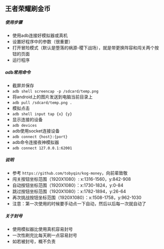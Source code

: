 ## 王者荣耀刷金币
##### 使用步骤
- 使用adb连接好模拟器或真机
- 设置好程序中的参数（很重要）
- 打开冒险模式（默认是堕落的祸源-稷下战场），就是带更换阵容和闯关两个按钮的页面
- 运行程序
##### adb常用命令
- 截屏并保存
- `adb shell screencap -p /sdcard/temp.png`
- 将android上的图片发送到电脑当前目录上
- `adb pull /sdcard/temp.png .`
- 模拟点击
- `adb shell input tap {x} {y}`
- 显示连接的设备
- `adb devices`
- adb使用socket连接设备
- `adb connect {host}:{port}`
- adb命令连接夜神模拟器
- `adb connect 127.0.0.1:62001`
##### 说明
- 参考 `https://github.com/tobyqin/kog-money`，向前辈致敬
- 闯关按钮坐标范围（1920X1080）: x:1316-1560，y:842-908
- 自动按钮坐标范围（1920X1080）：x:1730-1824，y:0-84
- 跳过按钮坐标范围（1920X1080）：x:1782-1894，y:26-64
- 再次挑战按钮坐标范围（1920X1080）：x:1508-1758，y:962-1030
- 注意：第一次使用的时候要手动点一下自动，然后以后每一次就自动了
##### 关于封号
- 使用模拟器比使用真机容易封号
- 一次性刷完比每天刷一点容易封号
- 如若被封号，概不负责